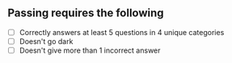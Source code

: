 ## Passing requires the following

* [ ] Correctly answers at least 5 questions in 4 unique categories
* [ ] Doesn't go dark
* [ ] Doesn't give more than 1 incorrect answer
